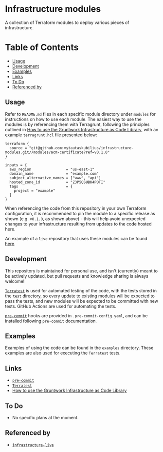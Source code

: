 # Infrastructure modules

A collection of Terraform modules to deploy various pieces of infrastructure.

# Table of Contents

- [Usage](#usage)
- [Development](#development)
- [Examples](#examples)
- [Links](#links)
- [To Do](#to-do)
- [Referenced by](#referenced-by)

## Usage

Refer to `README.md` files in each specific module directory under `modules` for instructions on how to use each module.
The easiest way to use the modules is by referencing them with Terragrunt, following the principles outlined in
[How to use the Gruntwork Infrastructure as Code Library](https://gruntwork.io/guides/foundations/how-to-use-gruntwork-infrastructure-as-code-library/),
with an example `terragrunt.hcl` file presented below:

```hcl
terraform {
  source = "git@github.com:vytautaskubilius/infrastructure-modules.git//modules/acm-certificate?ref=v0.1.0"
}

inputs = {
  aws_region                = "us-east-1"
  domain_name               = "example.com"
  subject_alternative_names = ["www", "api"]
  hosted_zone_id            = "Z3P5QSUBK4POTI"
  tags                      = {
    project = "example"
  }
}
```

When referencing the code from this repository in your own Terraform configuration, it is recommended to pin the
module to a specific release as shown (e.g. `v0.1.0`, as shown above) - this will help avoid unexpected changes to
your infrastructure resulting from updates to the code hosted here.

An example of a `live` repository that uses these modules can be found [here](https://github.com/vytautaskubilius/infrastructure-live). 

## Development

This repository is maintained for personal use, and isn't (currently) meant to be actively updated, but pull requests
and knowledge sharing is always welcome! 

[`Terratest`](https://terratest.gruntwork.io) is used for automated testing of the code, with the tests stored in the 
`test` directory, so every update to existing modules will be expected to pass the tests, and new modules will be 
expected to be committed with new tests. GitHub Actions are used for automating the tests.

[`pre-commit`](https://pre-commit.com) hooks are provided in `.pre-commit-config.yaml`, and can be installed following
`pre-commit` documentation.

## Examples

Examples of using the code can be found in the `examples` directory. These examples are also used for executing the
`Terratest` tests.

## Links

- [`pre-commit`](https://pre-commit.com)
- [`Terratest`](https://terratest.gruntwork.io)
- [How to use the Gruntwork Infrastructure as Code Library](https://gruntwork.io/guides/foundations/how-to-use-gruntwork-infrastructure-as-code-library/)

## To Do

- No specific plans at the moment.

## Referenced by

- [`infrastructure-live`](https://github.com/vytautaskubilius/infrastructure-live)